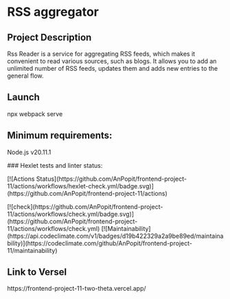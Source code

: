 <h1>RSS aggregator</h1>
<h2>Project Description</h2>
<p>Rss Reader is a service for aggregating RSS feeds, which makes it convenient to read various sources, such as blogs. It allows you to add an unlimited number of RSS feeds, updates them and adds new entries to the general flow.</p>
<h2>Launch</h2><p>npx webpack serve</p>
<h2>Minimum requirements:</h2><p>Node.js v20.11.1</p>
<p>### Hexlet tests and linter status:</p>
<p>[![Actions Status](https://github.com/AnPopit/frontend-project-11/actions/workflows/hexlet-check.yml/badge.svg)](https://github.com/AnPopit/frontend-project-11/actions)</p>
[![check](https://github.com/AnPopit/frontend-project-11/actions/workflows/check.yml/badge.svg)](https://github.com/AnPopit/frontend-project-11/actions/workflows/check.yml)
[![Maintainability](https://api.codeclimate.com/v1/badges/d19b422329a2a9be89ed/maintainability)](https://codeclimate.com/github/AnPopit/frontend-project-11/maintainability)
<h2>Link to Versel</h2><p>https://frontend-project-11-two-theta.vercel.app/</p>

